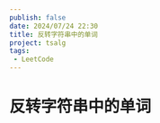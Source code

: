 ```yaml
---
publish: false
date: 2024/07/24 22:30
title: 反转字符串中的单词
project: tsalg
tags:
 - LeetCode
---
```


# 反转字符串中的单词
